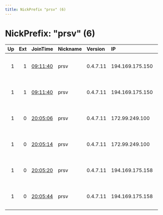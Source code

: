 ```yaml
---
title: NickPrefix "prsv" (6)
---
```


# NickPrefix: "prsv" (6)

|   Up |   Ext | JoinTime                                                                                              | Nickname   | Version   | IP              | AS                 | CC   |   ORp |   Dirp | OS    | Contact                            |   eFamMembers |
|-----:|------:|:------------------------------------------------------------------------------------------------------|:-----------|:----------|:----------------|:-------------------|:-----|------:|-------:|:------|:-----------------------------------|--------------:|
|    1 |     1 | [09:11:40](https://nusenu.github.io/OrNetStats/w/relay/3962004FFAF57C38EF84C3F974CD21E03120F1BF.html) | prsv       | 0.4.7.11  | 194.169.175.150 | Suisse Limited     | nl   |  9000 |      0 | Linux | email:admin prsv.ch url:prsv.ch pr |            66 |
|    1 |     1 | [09:11:40](https://nusenu.github.io/OrNetStats/w/relay/D88E0544DC2968A1DA693F031B546247E37604D2.html) | prsv       | 0.4.7.11  | 194.169.175.150 | Suisse Limited     | nl   |  9100 |      0 | Linux | email:admin prsv.ch url:prsv.ch pr |            66 |
|    1 |     0 | [20:05:06](https://nusenu.github.io/OrNetStats/w/relay/EE8A3AD224CA97BB0C610CAEB96AC4AFF3B94969.html) | prsv       | 0.4.7.11  | 172.99.249.100  | MADCITYSERVERS-LLC | us   |  9000 |      0 | Linux | email:admin prsv.ch url:prsv.ch pr |            66 |
|    1 |     0 | [20:05:14](https://nusenu.github.io/OrNetStats/w/relay/3B49072B0C7C33B2367E557390D46A281530A37F.html) | prsv       | 0.4.7.11  | 172.99.249.100  | MADCITYSERVERS-LLC | us   |  9100 |      0 | Linux | email:admin prsv.ch url:prsv.ch pr |            66 |
|    1 |     0 | [20:05:20](https://nusenu.github.io/OrNetStats/w/relay/8FD344D37D74635FC76618517D09812E63590CEF.html) | prsv       | 0.4.7.11  | 194.169.175.158 | Suisse Limited     | nl   |  9000 |      0 | Linux | email:admin prsv.ch url:prsv.ch pr |            66 |
|    1 |     0 | [20:05:44](https://nusenu.github.io/OrNetStats/w/relay/F681C4CB6E072FAB041F4F647DCB67285D87C101.html) | prsv       | 0.4.7.11  | 194.169.175.158 | Suisse Limited     | nl   |  9100 |      0 | Linux | email:admin prsv.ch url:prsv.ch pr |            66 |
